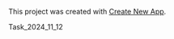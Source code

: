 This project was created with [Create New App](https://github.com/qodesmith/create-new-app).


Task_2024_11_12